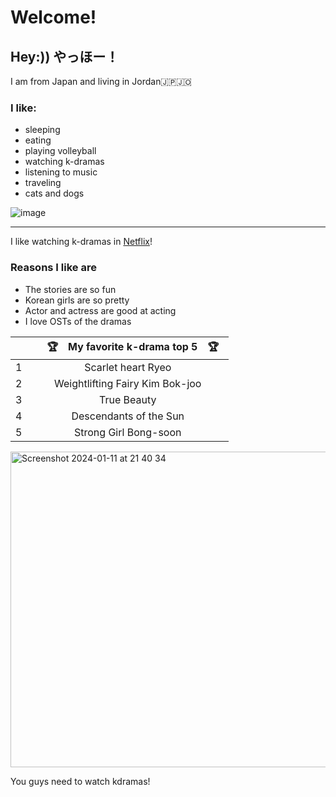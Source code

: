 # Welcome!
## Hey:)) やっほー！
I am from Japan and living in Jordan🇯🇵🇯🇴
### I like:
- sleeping
- eating
- playing volleyball
- watching k-dramas
- listening to music
- traveling
-  cats and dogs

 ![image](https://github.com/rm0430/rm0430/assets/156184217/9ec45114-2af2-49be-8027-c0648e1a0d5b)

***

I like watching k-dramas in [Netflix](netflix.com)!

### Reasons I like are
* The stories are so fun
* Korean girls are so pretty
* Actor and actress are good at acting
* I love OSTs of the dramas

|  |　🏆　My favorite k-drama top 5　🏆　|
| ------------- |:-------------:| 
| 1 | Scarlet heart Ryeo |
| 2 | Weightlifting Fairy Kim Bok-joo |
| 3 | True Beauty |
| 4 | Descendants of the Sun |
| 5 | Strong Girl Bong-soon |

<img width="505" alt="Screenshot 2024-01-11 at 21 40 34" src="https://github.com/rm0430/rm0430/assets/156184217/5af3a20f-ae08-4767-8bdd-6fb68d9a2015">

You guys need to watch kdramas!


